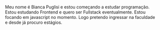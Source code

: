 Meu nome é Bianca Puglisi e estou começando a estudar programação.
Estou estudando Frontend e quero ser Fullstack eventualmente.
Estou focando em javascript no momento.
Logo pretendo ingressar na faculdade e desde já procuro estágios.

<!---
BiancaPuglisi/BiancaPuglisi is a ✨ special ✨ repository because its `README.md` (this file) appears on your GitHub profile.
You can click the Preview link to take a look at your changes.
--->
